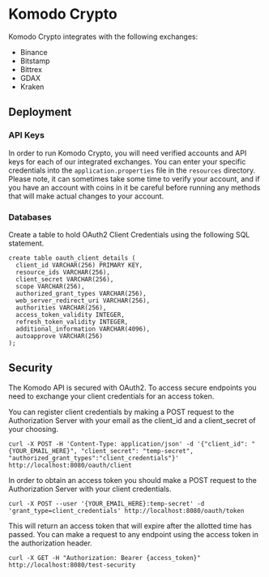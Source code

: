 # Komodo Crypto

Komodo Crypto integrates with the following exchanges:
  - Binance
  - Bitstamp
  - Bittrex
  - GDAX
  - Kraken
  
## Deployment

### API Keys

In order to run Komodo Crypto, you will need verified accounts and API keys for 
each of our integrated exchanges. You can enter your specific credentials into the 
`application.properties` file in the `resources` directory. Please note, it can 
sometimes take some time to verify your account, and if you have an account with 
coins in it be careful before running any methods that will make actual changes 
to your account.  

### Databases

Create a table to hold OAuth2 Client Credentials using the following SQL statement. 
```
create table oauth_client_details (
  client_id VARCHAR(256) PRIMARY KEY,
  resource_ids VARCHAR(256),
  client_secret VARCHAR(256),
  scope VARCHAR(256),
  authorized_grant_types VARCHAR(256),
  web_server_redirect_uri VARCHAR(256),
  authorities VARCHAR(256),
  access_token_validity INTEGER,
  refresh_token_validity INTEGER,
  additional_information VARCHAR(4096),
  autoapprove VARCHAR(256)
);
```

## Security
The Komodo API is secured with OAuth2. To access secure endpoints you need to exchange your client
credentials for an access token.

You can register client credentials by making a POST request to the Authorization Server with your email as the
client_id and a client_secret of your choosing.

```
curl -X POST -H 'Content-Type: application/json' -d '{"client_id": "{YOUR_EMAIL_HERE}", "client_secret": "temp-secret", "authorized_grant_types":"client_credentials"}' http://localhost:8080/oauth/client
```

In order to obtain an access token
you should make a POST request to the Authorization Server with your client credentials.
```
curl -X POST --user '{YOUR_EMAIL_HERE}:temp-secret' -d 'grant_type=client_credentials' http://localhost:8080/oauth/token
```

This will return an access token that will expire after the allotted time has passed.
You can make a request to any endpoint using the access token in the authorization header.
```
curl -X GET -H "Authorization: Bearer {access_token}" http://localhost:8080/test-security
```
